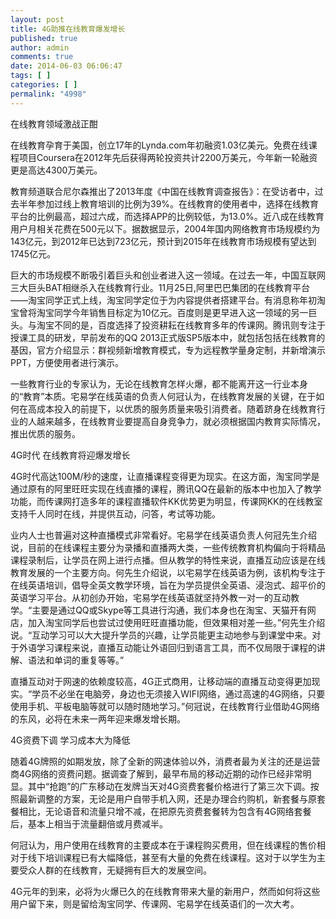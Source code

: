 ```yaml
---
layout: post
title: 4G助推在线教育爆发增长
published: true
author: admin
comments: true
date: 2014-06-03 06:06:47
tags: [ ]
categories: [ ]
permalink: "4998"
---
```


  在线教育领域激战正酣



  在线教育孕育于美国，创立17年的Lynda.com年初融资1.03亿美元。免费在线课程项目Coursera在2012年先后获得两轮投资共计2200万美元，今年新一轮融资更是高达4300万美元。



  教育频道联合尼尔森推出了2013年度《中国在线教育调查报告》：在受访者中，过去半年参加过线上教育培训的比例为39%。在线教育的使用者中，选择在线教育平台的比例最高，超过六成，而选择APP的比例较低，为13.0%。近八成在线教育用户月相关花费在500元以下。据数据显示，2004年国内网络教育市场规模约为143亿元，到2012年已达到723亿元，预计到2015年在线教育市场规模有望达到1745亿元。



  巨大的市场规模不断吸引着巨头和创业者进入这一领域。在过去一年，中国互联网三大巨头BAT相继杀入在线教育行业。11月25日,阿里巴巴集团的在线教育平台——淘宝同学正式上线，淘宝同学定位于为内容提供者搭建平台。有消息称年初淘宝曾将淘宝同学今年销售目标定为10亿元。百度则是更早进入这一领域的另一巨头。与淘宝不同的是，百度选择了投资耕耘在线教育多年的传课网。腾讯则专注于授课工具的研发，早前发布的QQ 2013正式版SP5版本中，就包括包括在线教育的基因，官方介绍显示：群视频新增教育模式，专为远程教学量身定制，并新增演示PPT，方便使用者进行演示。



  一些教育行业的专家认为，无论在线教育怎样火爆，都不能离开这一行业本身的“教育”本质。宅易学在线英语的负责人何冠认为，在线教育发展的关键，在于如何在高成本投入的前提下，以优质的服务质量来吸引消费者。随着跻身在线教育行业的人越来越多，在线教育业要提高自身竞争力，就必须根据国内教育实际情况，推出优质的服务。



  4G时代 在线教育将迎爆发增长



  4G时代高达100M/秒的速度，让直播课程变得更为现实。在这方面，淘宝同学是通过原有的阿里旺旺实现在线直播的课程，腾讯QQ在最新的版本中也加入了教学功能，而传课网打造多年的课程直播软件KK优势更为明显，传课网KK的在线教室支持千人同时在线，并提供互动，问答，考试等功能。



  业内人士也普遍对这种直播模式非常看好。宅易学在线英语负责人何冠先生介绍说，目前的在线课程主要分为录播和直播两大类，一些传统教育机构偏向于将精品课程录制后，让学员在网上进行点播。但从教学的特性来说，直播互动应该是在线教育发展的一个主要方向。何先生介绍说，以宅易学在线英语为例，该机构专注于在线英语培训，倡导全英文教学环境，旨在为学员提供全英语、浸泡式、超平价的英语学习平台。从初创办开始，宅易学在线英语就坚持外教一对一的互动教学。“主要是通过QQ或Skype等工具进行沟通，我们本身也在淘宝、天猫开有网店，加入淘宝同学后也尝试过使用旺旺直播功能，但效果相对差一些。”何先生介绍说。“互动学习可以大大提升学员的兴趣，让学员能更主动地参与到课堂中来。对于外语学习课程来说，直播互动能让外语回归到语言工具，而不仅局限于课程的讲解、语法和单词的重复等等。”



  直播互动对于网速的依赖度较高，4G正式商用，让移动端的直播互动变得更加现实。“学员不必坐在电脑旁，身边也无须接入WIFI网络，通过高速的4G网络，只要使用手机、平板电脑等就可以随时随地学习。”何冠说，在线教育行业借助4G网络的东风，必将在未来一两年迎来爆发增长期。



  4G资费下调 学习成本大为降低



  随着4G牌照的如期发放，除了全新的网速体验以外，消费者最为关注的还是运营商4G网络的资费问题。据调查了解到，最早布局的移动近期的动作已经非常明显。其中“抢跑”的广东移动在发牌当天对4G资费套餐价格进行了第三次下调。按照最新调整的方案，无论是用户自带手机入网，还是办理合约购机，新套餐与原套餐相比，无论语音和流量只增不减，在把原先资费套餐转为包含有4G网络套餐后，基本上相当于流量翻倍或月费减半。



  何冠认为，用户使用在线教育的主要成本在于课程购买费用，但在线课程的售价相对于线下培训课程已有大幅降低，甚至有大量的免费在线课程。这对于以学生为主要受众人群的在线教育，无疑拥有巨大的发展空间。



  4G元年的到来，必将为火爆已久的在线教育带来大量的新用户，然而如何将这些用户留下来，则是留给淘宝同学、传课网、宅易学在线英语们的一次大考。
